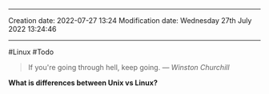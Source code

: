 
----
Creation date: 2022-07-27 13:24
Modification date: Wednesday 27th July 2022 13:24:46

----

#Linux 
#Todo 

> If you're going through hell, keep going.
> — <cite>Winston Churchill</cite>

**What is differences between Unix vs Linux?**

